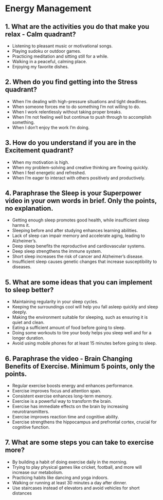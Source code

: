 # Energy Management
## 1. What are the activities you do that make you relax - Calm quadrant?
* Listening to pleasant music or motivational songs.
* Playing sudoku or outdoor games.
* Practicing meditation and sitting still for a while.
* Walking in a peaceful, calming place.
* Enjoying my favorite dishes.
## 2. When do you find getting into the Stress quadrant?
* When I’m dealing with high-pressure situations and tight deadlines.
* When someone forces me to do something I’m not willing to do.
* When I work relentlessly without taking proper breaks.
* When I’m not feeling well but continue to push through to accomplish something.
* When I don’t enjoy the work I’m doing.
## 3. How do you understand if you are in the Excitement quadrant?
* When my motivation is high.
* When my problem-solving and creative thinking are flowing quickly.
* When I feel energetic and refreshed.
* When I’m eager to interact with others positively and productively.
## 4. Paraphrase the Sleep is your Superpower video in your own words in brief. Only the points, no explanation.
* Getting enough sleep promotes good health, while insufficient sleep harms it.
* Sleeping before and after studying enhances learning abilities.
* Lack of sleep can impair memory and accelerate aging, leading to Alzheimer’s.
* Deep sleep benefits the reproductive and cardiovascular systems.
* Deep sleep strengthens the immune system.
* Short sleep increases the risk of cancer and Alzheimer’s disease.
* Insufficient sleep causes genetic changes that increase susceptibility to diseases.

## 5. What are some ideas that you can implement to sleep better?
* Maintaining regularity in your sleep cycles.
* Keeping the surroundings cool will help you fall asleep quickly and sleep deeply.
* Making the environment suitable for sleeping, such as ensuring it is quiet and clean.
* Eating a sufficient amount of food before going to sleep.
* Doing some workouts to tire your body helps you sleep well and for a longer duration.
* Avoid using mobile phones for at least 15 minutes before going to sleep.

## 6. Paraphrase the video - Brain Changing Benefits of Exercise. Minimum 5 points, only the points.
* Regular exercise boosts energy and enhances performance.
* Exercise improves focus and attention span.
* Consistent exercise enhances long-term memory.
* Exercise is a powerful way to transform the brain.
* Exercise has immediate effects on the brain by increasing neurotransmitters.
* Exercise improves reaction time and cognitive ability.
* Exercise strengthens the hippocampus and prefrontal cortex, crucial for cognitive function.

## 7. What are some steps you can take to exercise more?
* By building a habit of doing exercise daily in the morning.
* Trying to play physical games like cricket, football, and more will increase our metabolism.
* Practicing habits like dancing and yoga indoors.
* Walking or running at least 30 minutes a day after dinner.
* Use staircases instead of elevators and avoid vehicles for short distances




